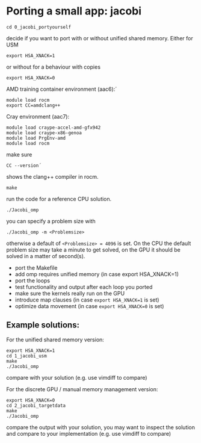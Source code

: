 # Porting a small app: jacobi
```
cd 0_jacobi_portyourself
```
decide if you want to port with or without unified shared memory.
Either for USM
```
export HSA_XNACK=1
```
or without for a behaviour with copies
```
export HSA_XNACK=0
```
AMD training container environment (aac6):´
```
module load rocm
export CC=amdclang++
```

Cray environment (aac7):
```
module load craype-accel-amd-gfx942
module load craype-x86-genoa
module load PrgEnv-amd
module load rocm
```
make sure 
```
CC --version´
```
shows the clang++ compiler in rocm.

```
make
```
run the code for a reference CPU solution.
```
./Jacobi_omp
```
you can specify a problem size with
```
./Jacobi_omp -m <Problemsize>
```
otherwise a default of ```<Problemsize> = 4096``` is set.
On the CPU the default problem size may take a minute to get solved, on the GPU it should be solved in a matter of second(s).

- port the Makefile
- add omp requires unified memory (in case export HSA_XNACK=1)
- port the loops
- test functionality and output after each loop you ported
- make sure the kernels really run on the GPU
- introduce map clauses (in case ```export HSA_XNACK=1``` is set)
- optimize data movement (in case ```export HSA_XNACK=0``` is set)

## Example solutions:
For the unified shared memory version:
```
export HSA_XNACK=1
cd 1_jacobi_usm
make
./Jacobi_omp
```
compare with your solution (e.g. use vimdiff to compare)

For the discrete GPU / manual memory management version:
```
export HSA_XNACK=0
cd 2_jacobi_targetdata
make
./Jacobi_omp
```
compare the output with your solution, you may want to inspect the solution and compare to your implementation (e.g. use vimdiff to compare)


